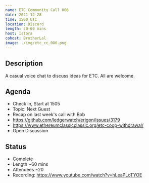 ```yaml
---
name: ETC Community Call 006
date: 2021-12-28
time: 1500 UTC
location: Discord
length: 30-60 mins
host: Istora
cohost: BrotherLal
image: ./img/etc_cc_006.png
---
```


## Description

A casual voice chat to discuss ideas for ETC. All are welcome.

## Agenda

- Check In, Start at 1505
- Topic: Next Guest
- Recap on last week's call with Bob
- https://github.com/ledgerwatch/erigon/issues/3179
- https://www.ethereumclassicclassic.org/etc-coop-withdrawal/
- Open Discussion

## Status

- Complete
- Length ~60 mins
- Attendees ~20
- Recording: https://www.youtube.com/watch?v=hLeaPLoTYOE
